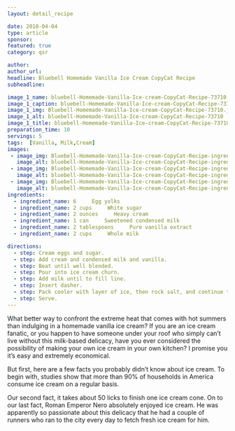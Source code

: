 ```yaml
---
layout: detail_recipe

date: 2018-04-04
type: article
sponsor: 
featured: true
category: qsr

author:  
author_url: 
headline: Bluebell Homemade Vanilla Ice Cream CopyCat Recipe
subheadline: 

image_1_name: bluebell-Homemade-Vanilla-Ice-cream-CopyCat-Recipe-73710
image_1_caption: bluebell-Homemade-Vanilla-Ice-cream-CopyCat-Recipe-73710
image_1_img: Bluebell-Homemade-Vanilla-Ice-cream-CopyCat-Recipe-73710.jpg
image_1_alt: bluebell-Homemade-Vanilla-Ice-cream-CopyCat-Recipe-73710
image_1_title: bluebell-Homemade-Vanilla-Ice-cream-CopyCat-Recipe-73710
preparation_time: 10
servings: 5
tags:  [Vanilla, Milk,Cream]
images: 
 - image_img: Bluebell-Homemade-Vanilla-Ice-cream-CopyCat-Recipe-ingredient-egg-yolk-23053.jpg
   image_alt: bluebell-Homemade-Vanilla-Ice-cream-CopyCat-Recipe-ingredient-egg-yolk-23053
 - image_img: Bluebell-Homemade-Vanilla-Ice-cream-CopyCat-Recipe-ingredient-sweetened-condensed-milk-43628.jpg
   image_alt: bluebell-Homemade-Vanilla-Ice-cream-CopyCat-Recipe-ingredient-sweetened-condensed-milk-43628
 - image_img: Bluebell-Homemade-Vanilla-Ice-cream-CopyCat-Recipe-ingredient-white-sugar-15947.jpg
   image_alt: bluebell-Homemade-Vanilla-Ice-cream-CopyCat-Recipe-ingredient-white-sugar-15947
ingredients:
  - ingredient_name: 6     Egg yolks
  - ingredient_name: 2 cups     White sugar
  - ingredient_name: 2 ounces     Heavy cream
  - ingredient_name: 1 can     Sweetened condensed milk
  - ingredient_name: 2 tablespoons     Pure vanilla extract
  - ingredient_name: 2 cups     Whole milk

directions:
  - step: Cream eggs and sugar.
  - step: Add cream and condensed milk and vanilla.
  - step: Beat until well blended.
  - step: Pour into ice cream churn.
  - step: Add milk until to fill line.
  - step: Insert dasher.
  - step: Pack cooler with layer of ice, then rock salt, and continue to repeat until full.
  - step: Serve.
---
```

	
What better way to confront the extreme heat that comes with hot summers than indulging in a homemade vanilla ice cream? If you are an ice cream fanatic, or you happen to have someone under your roof who simply can&rsquo;t live without this milk-based delicacy, have you ever considered the possibility of making your own ice cream in your own kitchen? I promise you it&rsquo;s easy and extremely economical.

<!--more-->But first, here are a few facts you probably didn&rsquo;t know about ice cream. To begin with, studies show that more than 90% of households in America consume ice cream on a regular basis.

Our second fact, it takes about 50 licks to finish one ice cream cone. On to our last fact, Roman Emperor Nero absolutely enjoyed ice cream. He was apparently so passionate about this delicacy that he had a couple of runners who ran to the city every day to fetch fresh ice cream for him.